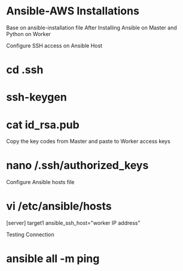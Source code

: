 # Ansible-AWS Installations

Base on ansible-installation file
After Installing Ansible on Master and Python on Worker

Configure SSH access on Ansible Host
# cd .ssh
# ssh-keygen
# cat id_rsa.pub

Copy the key codes from Master and paste to Worker access keys
# nano /.ssh/authorized_keys

Configure Ansible hosts file
# vi /etc/ansible/hosts
[server]
target1 ansible_ssh_host="worker IP address"

Testing Connection
# ansible all -m ping 